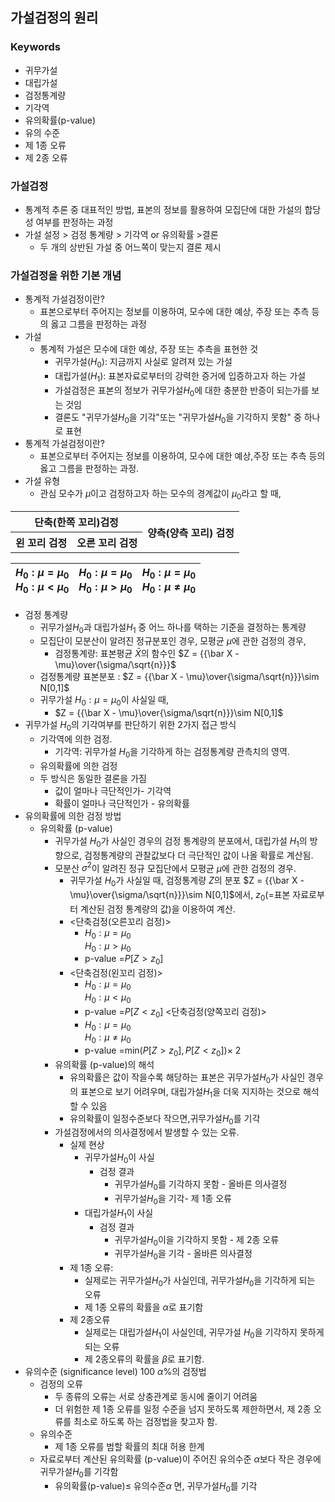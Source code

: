 ## 가설검정의 원리
### Keywords
- 귀무가설
- 대립가설
- 검정통계량
- 기각역
- 유의확률(p-value)
- 유의 수준
- 제 1종 오류
- 제 2종 오류
### 가설검정
- 통계적 추론 중 대표적인 방법, 표본의 정보를 활용하여 모집단에 대한 가설의 합당성 여부를 판정하는 과정
- 가설 설정 > 검정 통계량 > 기각역 or 유의확률 >결론
  - 두 개의 상반된 가설 중 어느쪽이 맞는지 결론 제시
### 가설검정을 위한 기본 개념
- 통계적 가설검정이란?
  - 표본으로부터 주어지는 정보를 이용하여, 모수에 대한 예상, 주장 또는 추측 등의 옳고 그름을 판정하는 과정
- 가설
  - 통계적 가설은 모수에 대한 예상, 주장 또는 추측을 표현한 것
    - 귀무가설($H_0$): 지금까지 사실로 알려져 있는 가설
    - 대립가설($H_1$): 표본자료로부터의 강력한 증거에 입증하고자 하는 가설
    - 가설검정은 표본의 정보가 귀무가설$H_0$에 대한 충분한 반증이 되는가를 보는 것임
    - 결론도 "귀무가설$H_0$을 기각"또는 "귀무가설$H_0$을 기각하지 못함" 중 하나로 표현
- 통계적 가설검정이란?
  - 표본으로부터 주어지는 정보를 이용하여, 모수에 대한 예상,주장 또는 추측 등의 옳고 그름을 판정하는 과정.
- 가설 유형
  - 관심 모수가 $\mu$이고 검정하고자 하는 모수의 경계값이 $\mu_0$라고 할 때,

<table>
    <tr><th colspan=2>단축(한쪽 꼬리)검정</th><th rowspan=2>양측(양측 꼬리) 검정</th>
    </tr>
    <tr>
        <th>왼 꼬리 검정</th><th>오른 꼬리 검정</th>
    </tr>
</table>
<td>

|$H_0:\mu = \mu_0$<br>$H_0:\mu <\mu_0$|$H_0:\mu = \mu_0$ <br>$H_0:\mu >\mu_0$|$H_0:\mu =\mu_0$<br>$H_0:\mu\neq \mu_0$|
|---|---|---|
- 검정 통계량
  - 귀무가설$H_0$과 대립가설$H_1$ 중 어느 하나를 택하는 기준을 결정하는 통계량
  - 모집단이 모분산이 알려진 정규분포인 경우, 모평균 $\mu$에 관한 검정의 경우,
    - 검정통계량: 표본평균 $\bar X$의 함수인 $Z = {{\bar X - \mu}\over{\sigma/\sqrt{n}}}$
   - 검정통계량 표본분포 : $Z = {{\bar X - \mu}\over{\sigma/\sqrt{n}}}\sim N[0,1]$
   - 귀무가설 $H_0:\mu = \mu_0$이 사실일 때,
     -  $Z = {{\bar X - \mu}\over{\sigma/\sqrt{n}}}\sim N[0,1]$
- 귀무가설 $H_0$의 기각여부를 판단하기 위한 2가지 접근 방식
  - 기각역에 의한 검정.
    - 기각역: 귀무가설 $H_0$을 기각하게 하는 검정통계량 관측치의 영역.
  - 유의확률에 의한 검정
  - 두 방식은 동일한 결론을 가짐
    - 값이 얼마나 극단적인가- 기각역
    - 확률이 얼마나 극단적인가 - 유의확률
- 유의확률에 의한 검정 방법
  - 유의확률 (p-value)
    - 귀무가설 $H_0$가 사실인 경우의 검정 통계량의 분포에서, 대립가설 $H_1$의 방향으로, 검정통계량의 관찰값보다 더 극단적인 값이 나올 확률로 계산됨.
    - 모분산 $\sigma^2$이 알려진 정규 모집단에서 모평균 $\mu$에 관한 검정의 경우.
      - 귀무가설 $H_0$가 사실일 때, 검정통계량  $Z$의 분포 $Z = {{\bar X - \mu}\over{\sigma/\sqrt{n}}}\sim N[0,1]$에서, $z_0$(=표본 자료로부터 계산된 검정 통계량의 값)을 이용하여 계산.
      - <단축검정(오른꼬리 검정)>
        - $H_0:\mu = \mu_0$ <br>$H_0:\mu >\mu_0$
        - p-value =$P[Z>z_0]$
      - <단축검정(왼꼬리 검정)>
        - $H_0:\mu = \mu_0$ <br>$H_0:\mu <\mu_0$
        - p-value =$P[Z<z_0]$
         <단축검정(양쪽꼬리 검정)>
        - $H_0:\mu = \mu_0$ <br>$H_0:\mu \neq \mu_0$
        - p-value =min($P[Z>z_0],P[Z<z_0]$)$\times$ 2 
    - 유의확률 (p-value)의 해석
      - 유의확률은 값이 작을수록 해당하는 표본은 귀무가설$H_0$가 사실인 경우의 표본으로 보기 어려우며, 대립가설$H_1$을 더욱 지지하는 것으로 해석할 수 있음
      - 유의확률이 일정수준보다 작으면,귀무가설$H_0$를 기각
    - 가설검정에서의 의사결정에서 발생할 수 있는 오류.
      - 실제 현상
        - 귀무가설$H_0$이 사실
          - 검정 결과
            - 귀무가설$H_0$를 기각하지 못함 - 올바른 의사결정
            - 귀무가설$H_0$을 기각- 제 1종 오류
        - 대립가설$H_1$이 사실
          - 검정 결과
            - 귀무가설$H_0$이을 기각하지 못함 - 제 2종 오류
            - 귀무가설$H_0$을 기각 - 올바른 의사결정
      - 제 1종 오류:
        - 실제로는 귀무가설$H_0$가 사실인데, 귀무가설$H_0$을 기각하게 되는 오류
        - 제 1종 오류의 확률을 $\alpha$로 표기함
      - 제 2종오류
        - 실제로는 대립가설$H_1$이 사실인데, 귀무가설 $H_0$을 기각하지 못하게 되는 오류
        - 제 2종오류의 확률을 $\beta$로 표기함.
- 유의수준 (significance level) 100 $\alpha$%의 검정법
  - 검정의 오류
    - 두 종류의 오류는 서로 상충관계로 동시에 줄이기 어려움
    - 더 위험한 제 1종 오류를 일정 수준을 넘지 못하도록 제한하면서, 제 2종 오류를 최소로 하도록 하는 검정법을 찾고자 함.
  - 유의수준
    - 제 1종 오류를 범할 확률의 최대 허용 한계
  - 자료로부터 계산된 유의확률 (p-value)이 주어진 유의수준 $\alpha$보다 작은 경우에 귀무가설$H_0$를 기각함
    - 유의확률(p-value)$\leq$ 유의수준$\alpha$ 면, 귀무가설$H_0$를 기각
